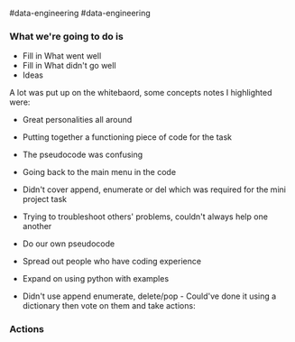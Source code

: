 #data-engineering #data-engineering 


### What we're going to do is

- Fill in What went well
- Fill in What didn't go well
- Ideas

A lot was put up on the whitebaord, some concepts notes I highlighted were:
- Great personalities all around
- Putting together a functioning piece of code for the task

- The pseudocode was confusing
- Going back to the main menu in the code
- Didn't cover append, enumerate or del which was required for the mini project task
- Trying to troubleshoot others' problems, couldn't always help one another

- Do our own pseudocode
- Spread out people who have coding experience
- Expand on using python with examples
- Didn't use append enumerate, delete/pop - Could've done it using a dictionary
then vote on them and take actions:

### Actions